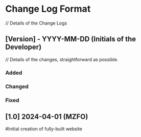 # Change Log Format
// Details of the Change Logs
 ## [Version] - YYYY-MM-DD (Initials of the Developer)
// Details of the changes, straightforward as possible.
  ### Added	
  ### Changed
  ### Fixed
<!-- Always include pulled changes from staging -->

## [1.0] 2024-04-01 (MZFO)
  #Initial creation of fully-built website
